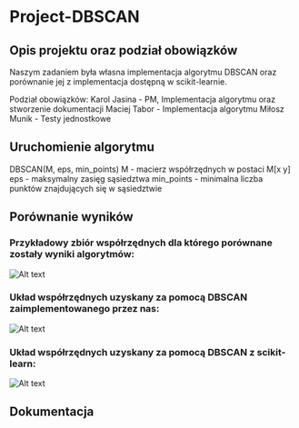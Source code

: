 # Project-DBSCAN

## Opis projektu oraz podział obowiązków

Naszym zadaniem była własna implementacja algorytmu DBSCAN oraz porównanie jej z implementacja dostępną w scikit-learnie.

Podział obowiązków:
Karol Jasina - PM, Implementacja algorytmu oraz stworzenie dokumentacji
Maciej Tabor - Implementacja algorytmu
Miłosz Munik - Testy jednostkowe

## Uruchomienie algorytmu

  DBSCAN(M, eps, min_points)
  M - macierz współrzędnych w postaci M[x y]
  eps - maksymalny zasięg sąsiedztwa
  min_points - minimalna liczba punktów znajdujących się w sąsiedztwie

## Porównanie wyników

### Przykładowy zbiór współrzędnych dla którego porównane zostały wyniki algorytmów:

![Alt text](http://imgur.com/a/EgOEx)

### Układ współrzędnych uzyskany za pomocą DBSCAN zaimplementowanego przez nas:

![Alt text](http://imgur.com/a/G0JaK)

### Układ współrzędnych uzyskany za pomocą DBSCAN z scikit-learn:

![Alt text](http://imgur.com/a/wF4wF)

	
## Dokumentacja
